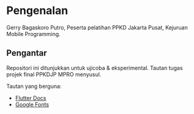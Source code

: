 # Pengenalan 

Gerry Bagaskoro Putro,
Peserta pelatihan PPKD Jakarta Pusat,
Kejuruan Mobile Programming.

## Pengantar

Repositori ini ditunjukkan untuk ujicoba & eksperimental.
Tautan tugas projek final PPKDJP MPRO menyusul.

Tautan yang berguna:
- [Flutter Docs](https://docs.flutter.dev/)
- [Google Fonts](https://fonts.google.com/)
